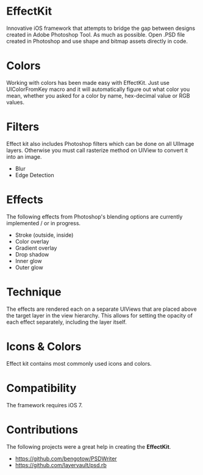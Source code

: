 EffectKit
=======

Innovative iOS framework that attempts to bridge the gap between designs created in Adobe Photoshop Tool. As much as possible. Open .PSD file created in Photoshop and use shape and bitmap assets directly in code.

Colors
=======

Working with colors has been made easy with EffectKit. Just use UIColorFromKey macro and it will automatically figure out what color you mean, whether you asked for a color by name, hex-decimal value or RGB values.

Filters
=======

Effect kit also includes Photoshop filters which can be done on all UIImage layers. Otherwise you must call rasterize method on UIView to convert it into an image.

- Blur
- Edge Detection

Effects
=======

The following effects from Photoshop's blending options are currently implemented / or in progress.

- Stroke (outside, inside)
- Color overlay
- Gradient overlay
- Drop shadow
- Inner glow
- Outer glow

Technique
=======
The effects are rendered each on a separate UIViews that are placed above the target layer in the view hierarchy. This allows for setting the opacity of each effect separately, including the layer itself.

Icons & Colors
=======
Effect kit contains most commonly used icons and colors.

Compatibility
========

The framework requires iOS 7.

Contributions
======

The following projects were a great help in creating the **EffectKit**.

- https://github.com/bengotow/PSDWriter
- https://github.com/layervault/psd.rb
